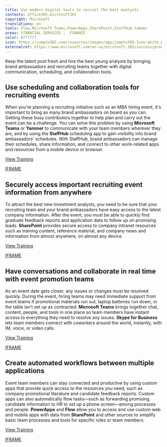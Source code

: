 ```yaml
---
title: Use modern digital tools to recruit the best analysts
contexts: office365,microsoft365
copyright: Microsoft
translations: en
tools: Flow,Microsoft Teams,PowerApps,SharePoint,StaffHub,Yammer
areas: FINANCIAL SERVICES ,  FINANCE
color: #777777
icon: https://jumpto365.com/resources/images/app/jumpto365-Icon-white.png
externalref: https://www.microsoft.com/en-us/microsoft-365/success/productivitylibrary/use-modern-digital-tools-to-recruit-the-best-analysts
---
```

Keep the talent pool fresh and hire the best young analysts by bringing brand ambassadors and recruiting teams together with digital communication, scheduling, and collaboration tools.


## Use scheduling and collaboration tools for recruiting events

When you're planning a recruiting initiative such as an MBA hiring event, it's important to bring as many brand ambassadors on board as you can. Getting these busy contributors together to help plan and carry out the event can be a challenge. You can solve this problem by using **Microsoft Teams** or **Yammer** to communicate with your team members wherever they are, and by using the **StaffHub** scheduling app to gain visibility into brand ambassadors' schedules. With StaffHub, brand ambassadors can manage their schedules, share information, and connect to other work-related apps and resources from a mobile device or browser. 

[View Training](https://support.office.com/article/Getting-started-with-Microsoft-StaffHub-92e9480f-0a37-47d2-ac96-2d11ee5f0656)

[IFRAME](https://www.microsoft.com/en-us/videoplayer/embed/RE1TjQX)

## Securely access important recruiting event information from anywhere

To attract the best new investment analysts, you need to be sure that your recruiting team and your brand ambassadors have easy access to the latest company information. After the event, you must be able to quickly find graduate feedback reports and application data to follow up on promising leads. **SharePoint** provides secure access to company intranet resources such as training content, reference material, and company news and information from almost anywhere, on almost any device.

[View Training](https://support.office.com/article/Get-started-with-SharePoint-909ec2f0-05c8-4e92-8ad3-3f8b0b6cf261)

[IFRAME](https://www.microsoft.com/en-us/videoplayer/embed/RE1TwWx)

## Have conversations and collaborate in real time with event promotion teams

As an event date gets closer, any issues or changes must be resolved quickly. During the event, hiring teams may need immediate support from event teams if promotional materials run out, laptop batteries run down, or the table isn’t set up as contracted. **Microsoft Teams** brings together chat, content, people, and tools in one place so team members have instant access to everything they need to resolve any issues. **Skype for Business** lets team members connect with coworkers around the world, instantly, with IM, voice, or video calls.

[View Training](https://support.office.com/article/Microsoft-Teams-Quick-Start-422bf3aa-9ae8-46f1-83a2-e65720e1a34d)

[IFRAME](https://www.microsoft.com/en-us/videoplayer/embed/RE1Tmr7)

## Create automated workflows between multiple applications

Event team members can stay connected and productive by using custom apps that provide quick access to the resources you need, such as company promotional literature and candidate feedback reports. Custom apps can also automatically flow tasks—such as forwarding promising candidate information to HR to set up a phone screen—among processes and people. **PowerApps** and **Flow** allow you to access and use custom web and mobile apps with data from **SharePoint** and other sources to simplify basic team processes and tools for specific roles or team members.

[View Training](https://support.office.com/article/Overview-of-workflows-included-with-SharePoint-D74FCCEB-3A64-40FB-9904-CC33CA49DA56)

[IFRAME](https://www.microsoft.com/en-us/videoplayer/embed/RE1UEX1)

